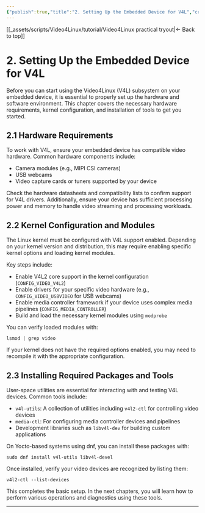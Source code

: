 ```yaml
---
{"publish":true,"title":"2. Setting Up the Embedded Device for V4L","created":"2025-07-07","modified":"2025-07-07","cssclasses":""}
---
```



[[_assets/scripts/Video4Linux/tutorial/Video4Linux practical tryout\|<- Back to top]]

# 2. Setting Up the Embedded Device for V4L

Before you can start using the Video4Linux (V4L) subsystem on your embedded device, it is essential to properly set up the hardware and software environment. This chapter covers the necessary hardware requirements, kernel configuration, and installation of tools to get you started.

## 2.1 Hardware Requirements

To work with V4L, ensure your embedded device has compatible video hardware. Common hardware components include:

- Camera modules (e.g., MIPI CSI cameras)  
- USB webcams  
- Video capture cards or tuners supported by your device  

Check the hardware datasheets and compatibility lists to confirm support for V4L drivers. Additionally, ensure your device has sufficient processing power and memory to handle video streaming and processing workloads.

## 2.2 Kernel Configuration and Modules

The Linux kernel must be configured with V4L support enabled. Depending on your kernel version and distribution, this may require enabling specific kernel options and loading kernel modules.

Key steps include:

- Enable V4L2 core support in the kernel configuration (`CONFIG_VIDEO_V4L2`)  
- Enable drivers for your specific video hardware (e.g., `CONFIG_VIDEO_USBVIDEO` for USB webcams)  
- Enable media controller framework if your device uses complex media pipelines (`CONFIG_MEDIA_CONTROLLER`)  
- Build and load the necessary kernel modules using `modprobe`  

You can verify loaded modules with:

```
lsmod | grep video
```

If your kernel does not have the required options enabled, you may need to recompile it with the appropriate configuration.


## 2.3 Installing Required Packages and Tools

User-space utilities are essential for interacting with and testing V4L devices. Common tools include:

- `v4l-utils`: A collection of utilities including `v4l2-ctl` for controlling video devices  
- `media-ctl`: For configuring media controller devices and pipelines  
- Development libraries such as `libv4l-dev` for building custom applications  

On Yocto-based systems using dnf, you can install these packages with:

```
sudo dnf install v4l-utils libv4l-devel
```

Once installed, verify your video devices are recognized by listing them:

```
v4l2-ctl --list-devices
```

This completes the basic setup. In the next chapters, you will learn how to perform various operations and diagnostics using these tools.

---
